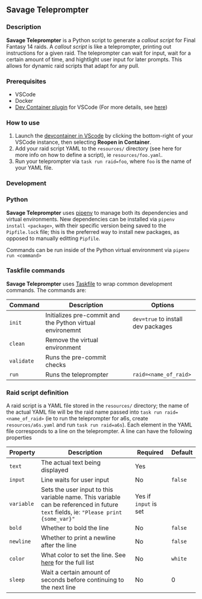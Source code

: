 ## Savage Teleprompter

### Description

**Savage Teleprompter** is a Python script to generate a _callout script_ for Final Fantasy 14 raids. A _callout script_ is like a teleprompter, printing out instructions for a given raid. The teleprompter can wait for input, wait for a certain amount of time, and hightlight user input for later prompts. This allows for dynamic raid scripts that adapt for any pull.

### Prerequisites

- VSCode
- Docker
- [Dev Container plugin](https://marketplace.visualstudio.com/items?itemName=ms-vscode-remote.remote-containers) for VSCode (For more details, see [here](https://code.visualstudio.com/docs/devcontainers/containers))

### How to use

1. Launch the [devcontainer in VScode](https://code.visualstudio.com/docs/devcontainers/containers#_quick-start-open-an-existing-folder-in-a-container) by clicking the bottom-right of your VSCode instance, then selecting **Reopen in Container**.
1. Add your raid script YAML to the `resources/` directory (see here for more info on how to define a script), ie `resources/foo.yaml`.
1. Run your teleprompter via `task run raid=foo`, where `foo` is the name of your YAML file.

### Development

### Python

**Savage Teleprompter** uses [pipenv](https://pipenv.pypa.io/en/latest/) to manage both its dependencies and virtual environments. New dependencies can be installed via `pipenv install <package>`, with their specific version being saved to the `Pipfile.lock` file; this is the preferred way to install new packages, as opposed to manually editting `Pipfile`.

Commands can be run inside of the Python virtual environment via `pipenv run <command>`

### Taskfile commands

**Savage Teleprompter** uses [Taskfile](https://taskfile.dev/) to wrap common development commands. The commands are:

| Command    | Description                                               | Options                            |
| ---------- | --------------------------------------------------------- | ---------------------------------- |
| `init`     | Initializes pre-commit and the Python virtual environemnt | `dev=true` to install dev packages |
| `clean`    | Remove the virtual environment                            |                                    |
| `validate` | Runs the pre-commit checks                                |                                    |
| `run`      | Runs the teleprompter                                     | `raid=<name_of_raid>`              |

### Raid script definition

A raid script is a YAML file stored in the `resources/` directory; the name of the actual YAML file will be the raid name passed into `task run raid=<name_of_raid>` (ie to run the teleprompter for a6s, create `resources/a6s.yaml` and run `task run raid=a6s`). Each element in the YAML file corresponds to a line on the teleprompter. A line can have the following properties

| Property   | Description                                                                                                                         | Required              | Default |
| ---------- | ----------------------------------------------------------------------------------------------------------------------------------- | --------------------- | ------- |
| `text`     | The actual text being displayed                                                                                                     | Yes                   |         |
| `input`    | Line waits for user input                                                                                                           | No                    | `false` |
| `variable` | Sets the user input to this variable name. This variable can be referenced in future `text` fields, ie: `"Please print {some_var}"` | Yes if `input` is set |         |
| `bold`     | Whether to bold the line                                                                                                            | No                    | `false` |
| `newline`  | Whether to print a newline after the line                                                                                           | No                    | `false` |
| `color`    | What color to set the line. See [here](https://pypi.org/project/termcolor/) for the full list                                       | No                    | `white` |
| `sleep`    | Wait a certain amount of seconds before continuing to the next line                                                                 | No                    | 0       |
